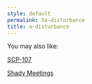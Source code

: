 ```yaml
---
style: default
permalink: Xa-disturbance
title: a-disturbance
---
```

You may also like:

[SCP-107](http://scp-wiki.net/scp-107)

[Shady Meetings](http://scp-wiki.net/shady-meetings)
